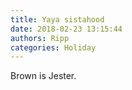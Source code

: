 ```yaml
---
title: Yaya sistahood
date: 2018-02-23 13:15:44
authors: Ripp
categories: Holiday
---
```


 Brown is Jester.